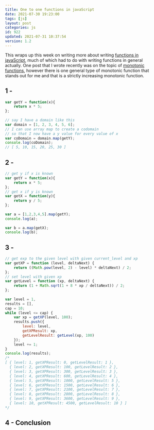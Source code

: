 ```yaml
---
title: One to one functions in javaScript
date: 2021-07-30 19:23:00
tags: [js]
layout: post
categories: js
id: 922
updated: 2021-07-31 10:37:54
version: 1.2
---
```


This wraps up this week on writing more about writing [functions in javaScript](/2019/12/26/js-function/), much of which had to do with writing functions in general actually. One post that I wrote recently was on the topic of [monotonic functions](/2021/07/26/js-function-monotonic/), however there is one general type of monotonic function that stands out for me and that is a strictly increasing monotonic function. 

<!-- more -->


## 1 -

```js
var getY = function(x){
    return x * 5;
};
 
// say I have a domain like this
var domain = [1, 2, 3, 4, 5, 6];
// I can use array map to create a codomain
// so that I now have a y value for every value of x
var coDomain = domain.map(getY);
console.log(coDomain);
// [ 5, 10, 15, 20, 25, 30 ]
```

## 2 -

```js
// get y if x is known
var getY = function(x){
    return x * 5;
};
// get x if y is known
var getX = function(y){
    return y / 5;
};
 
var a = [1,2,3,4,5].map(getY);
console.log(a);
 
var b = a.map(getX);
console.log(b);
```

## 3 - 

```js
// get exp to the given level with given current_level and xp
var getXP = function (level, deltaNext) {
    return ((Math.pow(level, 2) - level) * deltaNext) / 2;
};
// set level with given xp
var getLevel = function (xp, deltaNext) {
    return (1 + Math.sqrt(1 + 8 * xp / deltaNext)) / 2;
};
 
var level = 1,
results = [],
cap = 10;
while (level <= cap) {
    var xp = getXP(level, 100);
    results.push({
        level: level,
        getXPResult: xp,
        getLevelResult: getLevel(xp, 100)
    });
    level += 1;
}
console.log(results);
/*
[ { level: 1, getXPResult: 0, getLevelResult: 1 },
  { level: 2, getXPResult: 100, getLevelResult: 2 },
  { level: 3, getXPResult: 300, getLevelResult: 3 },
  { level: 4, getXPResult: 600, getLevelResult: 4 },
  { level: 5, getXPResult: 1000, getLevelResult: 5 },
  { level: 6, getXPResult: 1500, getLevelResult: 6 },
  { level: 7, getXPResult: 2100, getLevelResult: 7 },
  { level: 8, getXPResult: 2800, getLevelResult: 8 },
  { level: 9, getXPResult: 3600, getLevelResult: 9 },
  { level: 10, getXPResult: 4500, getLevelResult: 10 } ]
*/
```

## 4 - Conclusion

